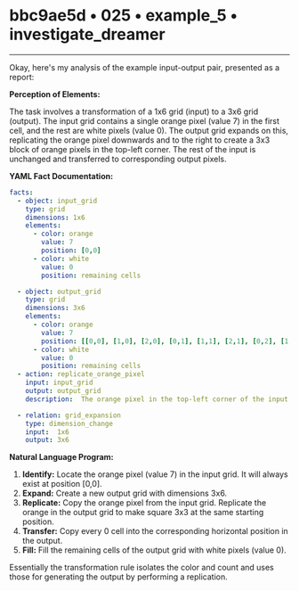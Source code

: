 # bbc9ae5d • 025 • example_5 • investigate_dreamer

---
Okay, here's my analysis of the example input-output pair, presented as a report:

**Perception of Elements:**

The task involves a transformation of a 1x6 grid (input) to a 3x6 grid (output). The input grid contains a single orange pixel (value 7) in the first cell, and the rest are white pixels (value 0). The output grid expands on this, replicating the orange pixel downwards and to the right to create a 3x3 block of orange pixels in the top-left corner. The rest of the input is unchanged and transferred to corresponding output pixels.

**YAML Fact Documentation:**



```yaml
facts:
  - object: input_grid
    type: grid
    dimensions: 1x6
    elements:
      - color: orange
        value: 7
        position: [0,0]
      - color: white
        value: 0
        position: remaining cells

  - object: output_grid
    type: grid
    dimensions: 3x6
    elements:
      - color: orange
        value: 7
        position: [[0,0], [1,0], [2,0], [0,1], [1,1], [2,1], [0,2], [1,2], [2,2]]
      - color: white
        value: 0
        position: remaining cells
  - action: replicate_orange_pixel
    input: input_grid
    output: output_grid
    description:  The orange pixel in the top-left corner of the input grid is replicated to form a 3x3 square block in the output grid.

  - relation: grid_expansion
    type: dimension_change
    input:  1x6
    output: 3x6
```



**Natural Language Program:**

1.  **Identify:** Locate the orange pixel (value 7) in the input grid. It will always exist at position [0,0].
2.  **Expand:** Create a new output grid with dimensions 3x6.
3.  **Replicate:** Copy the orange pixel from the input grid. Replicate the orange in the output grid to make square 3x3 at the same starting position.
4. **Transfer:** Copy every 0 cell into the corresponding horizontal position in the output.
5.  **Fill:** Fill the remaining cells of the output grid with white pixels (value 0).

Essentially the transformation rule isolates the color and count and uses those for generating the output by performing a replication.

